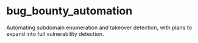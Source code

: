 # bug_bounty_automation
Automating subdomain enumeration and takeover detection, with plans to expand into full vulnerability detection.
